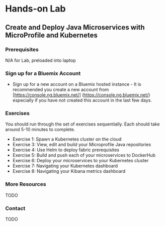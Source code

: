 # Hands-on Lab
## Create and Deploy Java Microservices with MicroProfile and Kubernetes

### Prerequisites
 N/A for Lab, preloaded into laptop
 
### Sign up for a Bluemix Account

* Sign up for a new account on a Bluemix hosted instance - It is recommended you create a new account from [https://console.ng.bluemix.net/] (https://console.ng.bluemix.net/) especially if you have not created this account in the last few days.

### Exercises

You should run through the set of exercises sequentially. Each should take around 5-10 minutes to complete.

* Exercise 1: Spawn a Kubernetes cluster on the cloud
* Exercise 3: View, edit and build your Microprofile Java repositories
* Exercise 4: Use Helm to deploy fabric prerequisites 
* Exercise 5: Build and push each of your microservices to DockerHub
* Exercise 6: Deploy your microservices to your Kubernetes cluster
* Exercise 7: Navigating your Kubernetes dashboard
* Exercise 8: Navigating your Kibana metrics dashboard

### More Resources
TODO
### Contact
TODO
